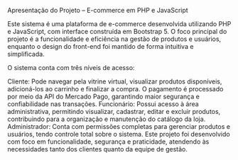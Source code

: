 Apresentação do Projeto – E-commerce em PHP e JavaScript

Este sistema é uma plataforma de e-commerce desenvolvida utilizando PHP e JavaScript, com interface construída em Bootstrap 5. O foco principal do projeto é a funcionalidade e eficiência na gestão de produtos e usuários, enquanto o design do front-end foi mantido de forma intuitiva e simplificada.

O sistema conta com três níveis de acesso:

Cliente: Pode navegar pela vitrine virtual, visualizar produtos disponíveis, adicioná-los ao carrinho e finalizar a compra. O pagamento é processado por meio da API do Mercado Pago, garantindo maior segurança e confiabilidade nas transações.
Funcionário: Possui acesso à área administrativa, permitindo visualizar, cadastrar, editar e excluir produtos, contribuindo para a organização e manutenção do catálogo da loja.
Administrador: Conta com permissões completas para gerenciar produtos e usuários, tendo controle total sobre o sistema.
Este projeto foi desenvolvido com foco em funcionalidade, segurança e praticidade, atendendo às necessidades tanto dos clientes quanto da equipe de gestão.
